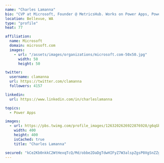 ```yaml
---
name: "Charles Lamanna"
bio: "CVP at Microsoft, Founder @ MetricsHub. Works on Power Apps, Power Automate, Power Virtual Agent, Common Data Service and Dynamics 365."
location: Bellevue, WA
type: "profile"
heat: 77

affiliation:
  name: Microsoft
  domain: microsoft.com
  images:
    - url: "/assets/images/organizations/microsoft.com-50x50.jpg"
      width: 50
      height: 50

twitter:
  username: clamanna
  url: https://twitter.com/clamanna
  followers: 4157

linkedin:
  url: https://www.linkedin.com/in/charleslamanna

topics:
  - Power Apps

images:
  - url: https://pbs.twimg.com/profile_images/1263202626922876928/g6qGbHZ-_400x400.jpg
    width: 400
    height: 400
    isCached: true
    title: "Charles Lamanna"

secured: "kCe2Kb0nkkC2WtHexqTcQ/Md/obbe2DaDgTdwHIFyZ7W3alspZgsP0XgSnZZglm1jSdbWCkCnP/WG7TYSntlF7tbG6L2cWzaHtohoYJAQQ+SdJUwFEKp4zYa/fNLDhfynBB404JgWWbiU/FFdIoylKKKB5e4YbKq9xSS/C1UIv/dxMl40skAFu5v6K0sATX4j9Q/CXh9MXxiojAaleNI/DuQYAo1Brn1d3wn4ITaaBoGgNjKDmj5DuS/OvIM8Hrxjd12aRnrVta6cE39fcGKI0SQg/TO63515picHP0WvapBcQBb7WkJWzvmAQc/MdQGPQHMpVq6fLNStPsYpSHufKU4k3qDOBuiC/VRo/7Hwt6ivDOfafojalXjagE4m4iTwQiItSihEnFneTprKhxZ4g==;4lpylzvzflQTQBbkY3/Hrw=="
---
```


